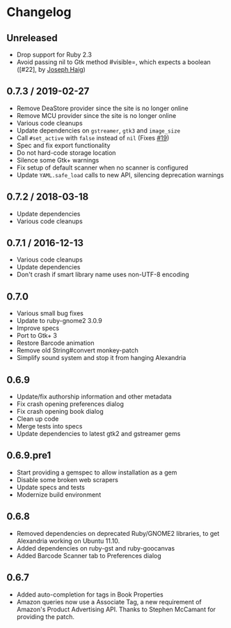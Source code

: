 # Changelog

## Unreleased

* Drop support for Ruby 2.3
* Avoid passing nil to Gtk method #visible=, which expects a boolean
  ([#22], by [Joseph Haig][jrmhaig])

## 0.7.3 / 2019-02-27

* Remove DeaStore provider since the site is no longer online
* Remove MCU provider since the site is no longer online
* Various code cleanups
* Update dependencies on `gstreamer`, `gtk3` and `image_size`
* Call `#set_active` with `false` instead of `nil` (Fixes [#19])
* Spec and fix export functionality
* Do not hard-code storage location
* Silence some Gtk+ warnings
* Fix setup of default scanner when no scanner is configured
* Update `YAML.safe_load` calls to new API, silencing deprecation warnings

## 0.7.2 / 2018-03-18

* Update dependencies
* Various code cleanups

## 0.7.1 / 2016-12-13

* Various code cleanups
* Update dependencies
* Don't crash if smart library name uses non-UTF-8 encoding

## 0.7.0

* Various small bug fixes
* Update to ruby-gnome2 3.0.9
* Improve specs
* Port to Gtk+ 3
* Restore Barcode animation
* Remove old String#convert monkey-patch
* Simplify sound system and stop it from hanging Alexandria

## 0.6.9

* Update/fix authorship information and other metadata
* Fix crash opening preferences dialog
* Fix crash opening book dialog
* Clean up code
* Merge tests into specs
* Update dependencies to latest gtk2 and gstreamer gems

## 0.6.9.pre1

* Start providing a gemspec to allow installation as a gem
* Disable some broken web scrapers
* Update specs and tests
* Modernize build environment

## 0.6.8

* Removed dependencies on deprecated Ruby/GNOME2 libraries, to get
  Alexandria working on Ubuntu 11.10.
* Added dependencies on ruby-gst and ruby-goocanvas
* Added Barcode Scanner tab to Preferences dialog

## 0.6.7

* Added auto-completion for tags in Book Properties
* Amazon queries now use a Associate Tag, a new requirement of
  Amazon's Product Advertising API. Thanks to Stephen McCamant for
  providing the patch.

<!-- contributors -->
[jrmhaig]: https://github.com/jrmhaig

<!-- issues and pull requests -->
[#23]: https://github.com/mvz/alexandria-book-collection-manager/pull/23
[#19]: https://github.com/mvz/alexandria-book-collection-manager/issues/19
